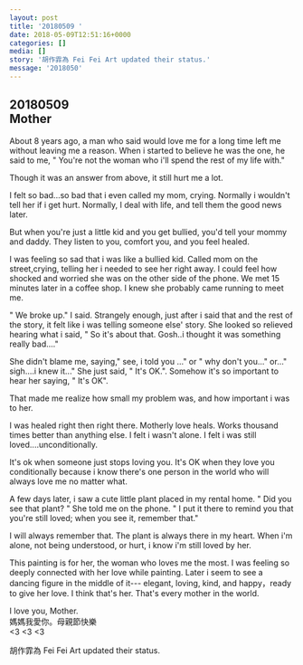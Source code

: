 ```yaml
---
layout: post
title: '20180509 ' 
date: 2018-05-09T12:51:16+0000 
categories: [] 
media: []
story: '胡作霏為 Fei Fei Art updated their status.'  
message: '2018050'
---
```


20180509  
Mother   
--------------------------------------  
About 8 years ago, a man who said would love me for a long time left me without leaving me a reason. When i started to believe he was the one,  he said to me, " You're not the woman who i'll spend the rest of my life with."   
  
 Though it was an answer from above, it still hurt me a lot.   
  
I felt so bad...so bad that i even called my mom, crying. Normally i wouldn't tell her if i get hurt. Normally, I deal with life, and tell them the good news later.   
  
 But when you're just a little kid and you get bullied, you'd tell your mommy and daddy. They listen to you, comfort you, and you feel healed.    
  
I was feeling so sad that i was like a bullied kid. Called mom  on the street,crying, telling her i needed to see her right away. I could feel how shocked and worried she was on the other side of the phone. We met 15 minutes later in a coffee shop. I knew she probably came running to meet me.  
  
" We broke up." I said.  Strangely enough, just after i said that and the rest of the story, it felt like i was telling someone else' story. She looked so relieved hearing what i said, " So it's about that. Gosh..i thought it was something really bad...."   
  
She didn't blame me, saying," see, i told you ..." or " why don't you..." or..." sigh....i knew it..." She just said, " It's OK.".  Somehow it's so important to hear her saying, " It's OK".  
  
That made me realize how small my problem was, and how important i was to her.   
  
I was healed  right then right there. Motherly love heals. Works thousand times better than anything else. I felt i wasn't alone. I felt i was still loved....unconditionally.   
  
It's ok when someone just stops loving you. It's OK when they love you conditionally because i know there's one person in the world who will always love me no matter what.   
  
A few days later, i saw a cute little plant placed in my rental home.  " Did you see that plant? " She told me on the phone. " I put it there to remind  you that you're still loved; when you see it, remember that."  
  
I will always remember that. The plant is always there in my heart. When i'm alone, not being understood, or hurt, i know i'm still loved by her.   
  
This painting is for her, the woman who loves me the most.  I was feeling so deeply connected with her love while painting.  Later i seem to see a dancing figure in the middle of it--- elegant, loving, kind, and happy，ready to give her love.  I think that's her. That's every mother  in the world.   
  
I love you, Mother.  
媽媽我愛你。母親節快樂   
<3 <3 <3
 
 
[//]: #story:
胡作霏為 Fei Fei Art updated their status.


 
